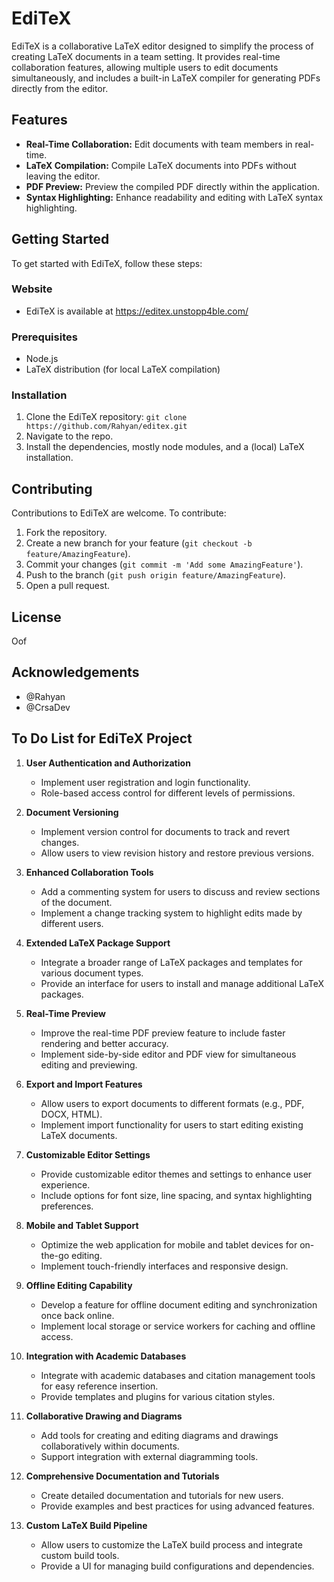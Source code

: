 # EdiTeX

EdiTeX is a collaborative LaTeX editor designed to simplify the process of creating LaTeX documents in a team setting. It provides real-time collaboration features, allowing multiple users to edit documents simultaneously, and includes a built-in LaTeX compiler for generating PDFs directly from the editor.

## Features

- **Real-Time Collaboration:** Edit documents with team members in real-time.
- **LaTeX Compilation:** Compile LaTeX documents into PDFs without leaving the editor.
- **PDF Preview:** Preview the compiled PDF directly within the application.
- **Syntax Highlighting:** Enhance readability and editing with LaTeX syntax highlighting.

## Getting Started

To get started with EdiTeX, follow these steps:

### Website

- EdiTeX is available at https://editex.unstopp4ble.com/

### Prerequisites

- Node.js
- LaTeX distribution (for local LaTeX compilation)

### Installation

1. Clone the EdiTeX repository: ```git clone https://github.com/Rahyan/editex.git```
2. Navigate to the repo.
3. Install the dependencies, mostly node modules, and a (local) LaTeX installation.

## Contributing

Contributions to EdiTeX are welcome. To contribute:

1. Fork the repository.
2. Create a new branch for your feature (`git checkout -b feature/AmazingFeature`).
3. Commit your changes (`git commit -m 'Add some AmazingFeature'`).
4. Push to the branch (`git push origin feature/AmazingFeature`).
5. Open a pull request.

## License

Oof

## Acknowledgements

- @Rahyan
- @CrsaDev

## To Do List for EdiTeX Project

1. **User Authentication and Authorization**
    - Implement user registration and login functionality.
    - Role-based access control for different levels of permissions.

2. **Document Versioning**
    - Implement version control for documents to track and revert changes.
    - Allow users to view revision history and restore previous versions.

3. **Enhanced Collaboration Tools**
    - Add a commenting system for users to discuss and review sections of the document.
    - Implement a change tracking system to highlight edits made by different users.

4. **Extended LaTeX Package Support**
    - Integrate a broader range of LaTeX packages and templates for various document types.
    - Provide an interface for users to install and manage additional LaTeX packages.

5. **Real-Time Preview**
    - Improve the real-time PDF preview feature to include faster rendering and better accuracy.
    - Implement side-by-side editor and PDF view for simultaneous editing and previewing.

6. **Export and Import Features**
    - Allow users to export documents to different formats (e.g., PDF, DOCX, HTML).
    - Implement import functionality for users to start editing existing LaTeX documents.

7. **Customizable Editor Settings**
    - Provide customizable editor themes and settings to enhance user experience.
    - Include options for font size, line spacing, and syntax highlighting preferences.

8. **Mobile and Tablet Support**
    - Optimize the web application for mobile and tablet devices for on-the-go editing.
    - Implement touch-friendly interfaces and responsive design.

9. **Offline Editing Capability**
    - Develop a feature for offline document editing and synchronization once back online.
    - Implement local storage or service workers for caching and offline access.

10. **Integration with Academic Databases**
     - Integrate with academic databases and citation management tools for easy reference insertion.
     - Provide templates and plugins for various citation styles.

11. **Collaborative Drawing and Diagrams**
     - Add tools for creating and editing diagrams and drawings collaboratively within documents.
     - Support integration with external diagramming tools.

12. **Comprehensive Documentation and Tutorials**
     - Create detailed documentation and tutorials for new users.
     - Provide examples and best practices for using advanced features.

13. **Custom LaTeX Build Pipeline**
     - Allow users to customize the LaTeX build process and integrate custom build tools.
     - Provide a UI for managing build configurations and dependencies.

